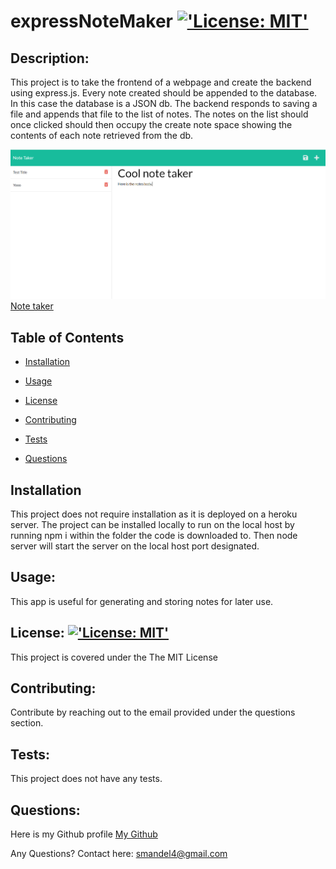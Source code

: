 # expressNoteMaker [!['License: MIT'](https://img.shields.io/badge/License-MIT-yellow.svg)](https://opensource.org/licenses/MIT) 

## Description:

This project is to take the frontend of a webpage and create the backend using express.js. Every note created should be appended to the database. In this case the database is a JSON db. The backend responds to saving a file and appends that file to the list of notes. The notes on the list should once clicked should then occupy the create note space showing the contents of each note retrieved from the db.  
 
 ![Note Taker](./public/assets/images/notetakersnippet.PNG)
 [Note taker](https://sambalognanotetaker.herokuapp.com/)

## Table of Contents

* [Installation](#Installation)

* [Usage](#Usage)

* [License](#License)

* [Contributing](#Contributing)

* [Tests](#Tests)

* [Questions](#Questions)

## Installation

This project does not require installation as it is deployed on a heroku server. The project can be installed locally to run on the local host by running npm i within the folder the code is downloaded to. Then node server will start the server on the local host port designated. 

## Usage:

This app is useful for generating and storing notes for later use. 
 
## License: [!['License: MIT'](https://img.shields.io/badge/License-MIT-yellow.svg)](https://opensource.org/licenses/MIT)

This project is covered under the The MIT License 
 
## Contributing:

Contribute by reaching out to the email provided under the questions section. 
 
## Tests:

This project does not have any tests. 
 
## Questions:

Here is my Github profile [My Github](https://github.com/Sambalogna)
 
Any Questions? Contact here: smandel4@gmail.com

                            